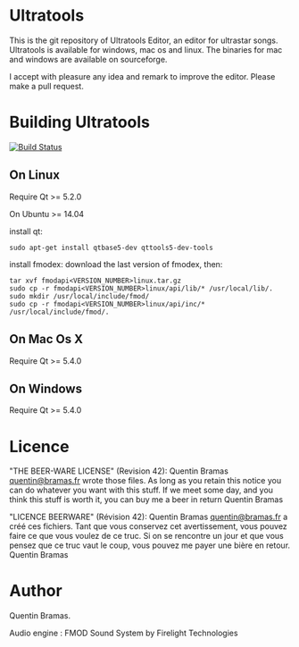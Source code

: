 # Ultratools

This is the git repository of Ultratools Editor, an editor for ultrastar songs.
Ultratools is available for windows, mac os and linux.
The binaries for mac and windows are available on sourceforge.

I accept with pleasure any idea and remark to improve the editor. Please make a pull request.

# Building Ultratools

[![Build Status](https://travis-ci.org/Bramas/Ultratools.svg?branch=master)](https://travis-ci.org/Bramas/Ultratools)

## On Linux

Require Qt >= 5.2.0

On Ubuntu >= 14.04

install qt:

    sudo apt-get install qtbase5-dev qttools5-dev-tools

install fmodex:
download the last version of fmodex, then:

    tar xvf fmodapi<VERSION_NUMBER>linux.tar.gz
    sudo cp -r fmodapi<VERSION_NUMBER>linux/api/lib/* /usr/local/lib/.
    sudo mkdir /usr/local/include/fmod/
    sudo cp -r fmodapi<VERSION_NUMBER>linux/api/inc/* /usr/local/include/fmod/.


## On Mac Os X

Require Qt >= 5.4.0

## On Windows

Require Qt >= 5.4.0


# Licence

"THE BEER-WARE LICENSE" (Revision 42):
Quentin Bramas <quentin@bramas.fr> wrote those files. As long as you retain this notice you
can do whatever you want with this stuff. If we meet some day, and you think
this stuff is worth it, you can buy me a beer in return Quentin Bramas

"LICENCE BEERWARE" (Révision 42):
Quentin Bramas <quentin@bramas.fr> a créé ces fichiers. Tant que vous conservez cet avertissement,
vous pouvez faire ce que vous voulez de ce truc. Si on se rencontre un jour et
que vous pensez que ce truc vaut le coup, vous pouvez me payer une bière en
retour. Quentin Bramas

# Author
Quentin Bramas.

Audio engine : FMOD Sound System by Firelight Technologies
